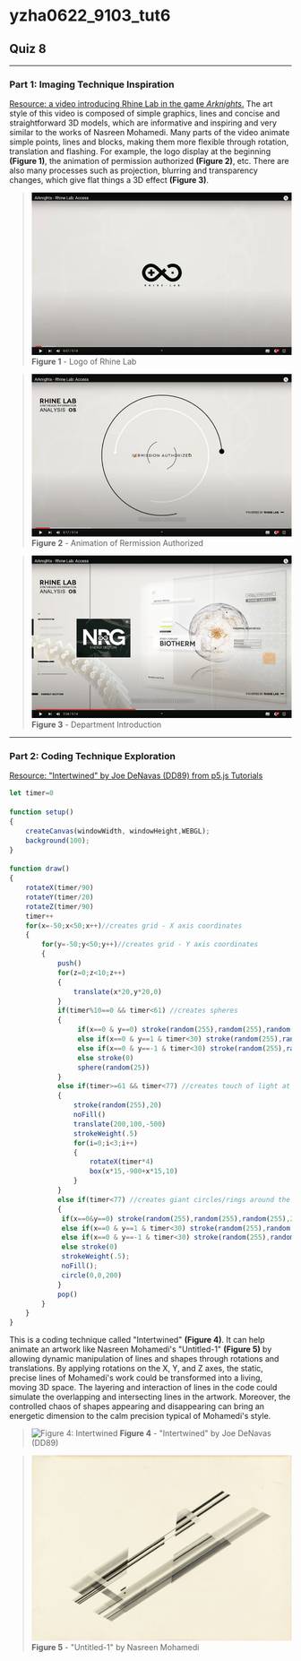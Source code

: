 # yzha0622_9103_tut6
## Quiz 8
---
### Part 1: Imaging Technique Inspiration

[Resource: a video introducing Rhine Lab in the game *Arknights*.](https://www.youtube.com/watch?v=-_HeLFGCw7M)
The art style of this video is composed of simple graphics, lines and concise and straightforward 3D models, which are informative and inspiring and very similar to the works of Nasreen Mohamedi.
Many parts of the video animate simple points, lines and blocks, making them more flexible through rotation, translation and flashing. For example, the logo display at the beginning **(Figure 1)**, the animation of permission authorized **(Figure 2)**, etc. There are also many processes such as projection, blurring and transparency changes, which give flat things a 3D effect **(Figure 3)**.

>![Figure 1: Logo of Rhine Lab](p5Project/assets/Logo_of_Rhine_Lab.jpg)
>**Figure 1** - Logo of Rhine Lab

>![Figure 2: Animation of Rermission Authorized](p5Project/assets/Animation_of_Rermission_Authorized.jpg)
>**Figure 2** - Animation of Rermission Authorized

>![Figure 3: Department Introduction](p5Project/assets/Department_Introduction.jpg)
>**Figure 3** - Department Introduction
---
### Part 2: Coding Technique Exploration
[Resource: "Intertwined" by Joe DeNavas (DD89) from p5.js Tutorials](https://openprocessing.org/sketch/2187000)
```js
let timer=0

function setup() 
{
	createCanvas(windowWidth, windowHeight,WEBGL);
	background(100);
}

function draw() 
{
	rotateX(timer/90)
	rotateY(timer/20)
	rotateZ(timer/90)
	timer++
	for(x=-50;x<50;x++)//creates grid - X axis coordinates
	{
		for(y=-50;y<50;y++)//creates grid - Y axis coordinates
		{
			push()
			for(z=0;z<10;z++)
			{
				translate(x*20,y*20,0)
			}
			if(timer%10==0 && timer<61) //creates spheres
			{
				 if(x==0 & y==0) stroke(random(255),random(255),random(255),200)
				 else if(x==0 & y==1 & timer<30) stroke(random(255),random(255),random(255),200)
				 else if(x==0 & y==-1 & timer<30) stroke(random(255),random(255),random(255),200)
				 else stroke(0)
				 sphere(random(25))
			}
			else if(timer>=61 && timer<77) //creates touch of light at top right corner at end of sketch
			{
				stroke(random(255),20)
				noFill()
				translate(200,100,-500)
				strokeWeight(.5)
				for(i=0;i<3;i++)
				{
					rotateX(timer*4)
					box(x*15,-900+x*15,10)
				}
			}
			else if(timer<77) //creates giant circles/rings around the spheres
			{
			 if(x==0&y==0) stroke(random(255),random(255),random(255),200)
			 else if(x==0 & y==1 & timer<30) stroke(random(255),random(255),random(255),200)
			 else if(x==0 & y==-1 & timer<30) stroke(random(255),random(255),random(255),200)
			 else stroke(0)
			 strokeWeight(.5);
			 noFill();
			 circle(0,0,200)
			}
			pop()
		}
	}
}
```
This is a coding technique called "Intertwined" **(Figure 4)**. It can help animate an artwork like Nasreen Mohamedi's "Untitled-1" **(Figure 5)** by allowing dynamic manipulation of lines and shapes through rotations and translations. By applying rotations on the X, Y, and Z axes, the static, precise lines of Mohamedi's work could be transformed into a living, moving 3D space. The layering and interaction of lines in the code could simulate the overlapping and intersecting lines in the artwork. Moreover, the controlled chaos of shapes appearing and disappearing can bring an energetic dimension to the calm precision typical of Mohamedi's style.

>![Figure 4: Intertwined](p5Project/assets/Intertwined.png)
>**Figure 4** - "Intertwined" by Joe DeNavas (DD89)

>![Figure 5: Nasreen Mohamedi "Untitled-1"](p5Project/assets/Nasreen_Mohamedi.jpg)
>**Figure 5** - "Untitled-1" by Nasreen Mohamedi 
